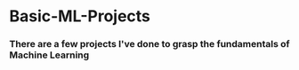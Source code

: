 # Basic-ML-Projects
<h3>There are a few projects I've done to grasp the fundamentals of Machine Learning</h3>
